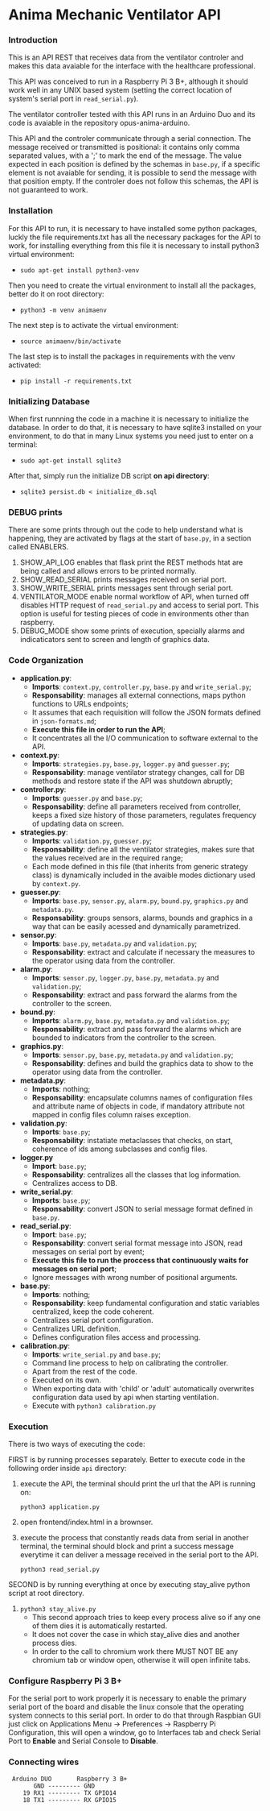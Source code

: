 # Anima Mechanic Ventilator API

### Introduction

This is an API REST that receives data from the ventilator controler and makes this data avaiable for the interface with the healthcare professional. 

This API was conceived to run in a Raspberry Pi 3 B+, although it should work well in any UNIX based system (setting the correct location of system's serial port in `read_serial.py`).

The ventilator controller tested with this API runs in an Arduino Duo and its code is avaiable in the repository opus-anima-arduino. 

This API and the controler communicate through a serial connection. The message received or transmitted is positional: it contains only comma separated values, with a ';' to mark the end of the message. The value expected in each position is defined by the schemas in `base.py`, if a specific element is not avaiable for sending, it is possible to send the message with that position empty. If the controler does not follow this schemas, the API is not guaranteed to work.

### Installation

For this API to run, it is necessary to have installed some python packages, luckly the file requirements.txt has all the necessary packages for the API to work, for installing everything from this file it is necessary to install python3 virtual environment:

- `sudo apt-get install python3-venv`

Then you need to create the virtual environment to install all the packages, better do it on root directory:

- `python3 -m venv animaenv`

The next step is to activate the virtual environment:

- `source animaenv/bin/activate`

The last step is to install the packages in requirements with the venv activated:

- `pip install -r requirements.txt`


### Initializing Database

When first runnning the code in a machine it is necessary to initialize the database. In order to do that, it is necessary to have sqlite3 installed on your environment, to do that in many Linux systems you need just to enter on a terminal:

- `sudo apt-get install sqlite3`

After that, simply run the initialize DB script **on api directory**:

- `sqlite3 persist.db < initialize_db.sql`


### DEBUG prints

There are some prints through out the code to help understand what is happening, they are activated by flags at the start of `base.py`, in a section called ENABLERS.

1. SHOW_API_LOG enables that flask print the REST methods htat are being called and allows errors to be printed normally.
2. SHOW_READ_SERIAL prints messages received on serial port.
3. SHOW_WRITE_SERIAL prints messages sent through serial port.
4. VENTILATOR_MODE enable normal workflow of API, when turned off disables HTTP request of `read_serial.py` and access to serial port. This option is useful for testing pieces of code in environments other than raspberry.
5. DEBUG_MODE show some prints of execution, specially alarms and indicaticators sent to screen and length of graphics data.


### Code Organization

- **application.py**:
	- **Imports**: `context.py`, `controller.py`, `base.py` and `write_serial.py`;
	- **Responsability**: manages all external connections, maps python functions to URLs endpoints;
	- It assumes that each requisition will follow the JSON formats defined in `json-formats.md`;
	- **Execute this file in order to run the API**;
	- It concentrates all the I/O communication to software external to the API.
- **context.py**: 
	- **Imports**: `strategies.py`, `base.py`, `logger.py` and `guesser.py`;
	- **Responsability**: manage ventilator strategy changes, call for DB methods and restore state if the API was shutdown abruptly;
- **controller.py**:
	- **Imports**: `guesser.py` and `base.py`;
	- **Responsability**: define all parameters received from controller, keeps a fixed size history of those parameters, regulates frequency of updating data on screen.
- **strategies.py**:
	- **Imports**: `validation.py`, `guesser.py`;
	- **Responsability**: define all the ventilator strategies, makes sure that the values received are in the required range;
	- Each mode defined in this file (that inherits from generic strategy class) is dynamically included in the avaible modes dictionary used by `context.py`.
- **guesser.py**:
	- **Imports**: `base.py`, `sensor.py`, `alarm.py`, `bound.py`, `graphics.py` and `metadata.py`.
	- **Responsability**: groups sensors, alarms, bounds and graphics in a way that can be easily acessed and dynamically parametrized.
- **sensor.py**:
	- **Imports**: `base.py`, `metadata.py` and `validation.py`;
	- **Responsability**: extract and calculate if necessary the measures to the operator using data from the controller.
- **alarm.py**:
	- **Imports**: `sensor.py`, `logger.py`, `base.py`, `metadata.py` and `validation.py`;
	- **Responsability**: extract and pass forward the alarms from the controller to the screen.
- **bound.py**:
	- **Imports**: `alarm.py`, `base.py`, `metadata.py` and `validation.py`;
	- **Responsability**: extract and pass forward the alarms which are bounded to indicators from the controller to the screen.
- **graphics.py**:
	- **Imports**: `sensor.py`, `base.py`, `metadata.py` and `validation.py`;
	- **Responsability**: defines and build the graphics data to show to the operator using data from the controller.
- **metadata.py**:
	- **Imports**: nothing;
	- **Responsability**: encapsulate columns names of configuration files and attribute name of objects in code, if mandatory attribute not mapped in config files column raises exception. 
- **validation.py**:
	- **Imports**: `base.py`;
	- **Responsability**: instatiate metaclasses that checks, on start, coherence of ids among subclasses and config files.
- **logger.py**
	- **Import**: `base.py`;
	- **Responsability**: centralizes all the classes that log information.
	- Centralizes access to DB.
- **write_serial.py**:
	- **Imports**: `base.py`;
	- **Responsability**: convert JSON to serial message format defined in `base.py`.
- **read_serial.py**:
	- **Import**: `base.py`;
	- **Responsability**: convert serial format message into JSON, read messages on serial port by event;
	- **Execute this file to run the proccess that continuously waits for messages on serial port**;
	- Ignore messages with wrong number of positional arguments.
- **base.py**:
	- **Imports**: nothing;
	- **Responsability**: keep fundamental configuration and static variables centralized, keep the code coherent.
	- Centralizes serial port configuration.
	- Centralizes URL definition.
	- Defines configuration files access and processing.
- **calibration.py**:
	- **Imports**: `write_serial.py` and `base.py`;
	- Command line process to help on calibrating the controller.
	- Apart from the rest of the code.
	- Executed on its own.
	- When exporting data with 'child' or 'adult' automatically overwrites configuration data used by api when starting ventilation.
	- Execute with `python3 calibration.py`


### Execution

There is two ways of executing the code:

FIRST is by running processes separately. Better to execute code in the following order inside `api` directory:

1. execute the API, the terminal should print the url that the API is running on:

	`python3 application.py`

2. open frontend/index.html in a brownser. 
3. execute the process that constantly reads data from serial in another terminal, the terminal should block and print a success message everytime it can deliver a message received in the serial port to the API. 

	`python3 read_serial.py`

SECOND is by running everything at once by executing stay_alive python script at root directory.

1. `python3 stay_alive.py`
	- This second approach tries to keep every process alive so if any one of them dies it is automatically restarted.
	- It does not cover the case in which stay_alive dies and another process dies.
	- In order to the call to chromium work there MUST NOT BE any chromium tab or window open, otherwise it will open infinite tabs.


### Configure Raspberry Pi 3 B+

For the serial port to work properly it is necessary to enable the primary serial port of the board and disable the linux console that the operating system connects to this serial port.
In order to do that through Raspbian GUI just click on Applications Menu -> Preferences -> Raspberry Pi Configuration, this will open a window, go to Interfaces tab and check Serial Port to **Enable** and Serial Console to **Disable**. 

### Connecting wires

```
 Arduino DUO       Raspberry 3 B+
       GND --------- GND
    19 RX1 --------- TX GPIO14
    18 TX1 --------- RX GPIO15
``` 